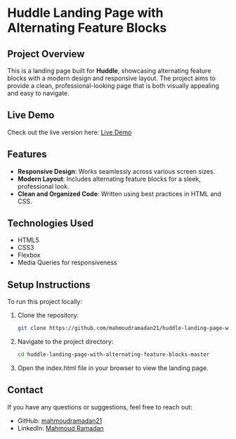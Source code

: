 # Huddle Landing Page with Alternating Feature Blocks

## Project Overview

This is a landing page built for **Huddle**, showcasing alternating feature blocks with a modern design and responsive layout. The project aims to provide a clean, professional-looking page that is both visually appealing and easy to navigate.

## Live Demo

Check out the live version here: [Live Demo](https://mahmoudramadan21.github.io/1.-huddle-landing-page-with-alternating-feature-blocks-master/)

## Features

- **Responsive Design**: Works seamlessly across various screen sizes.
- **Modern Layout**: Includes alternating feature blocks for a sleek, professional look.
- **Clean and Organized Code**: Written using best practices in HTML and CSS.
  
## Technologies Used

- HTML5
- CSS3
- Flexbox
- Media Queries for responsiveness

## Setup Instructions

To run this project locally:

1. Clone the repository:
   ```bash
   git clone https://github.com/mahmoudramadan21/huddle-landing-page-with-alternating-feature-blocks-master.git

2. Navigate to the project directory:
   ```bash
   cd huddle-landing-page-with-alternating-feature-blocks-master

3. Open the index.html file in your browser to view the landing page.

## Contact

If you have any questions or suggestions, feel free to reach out:

- GitHub: [mahmoudramadan21](https://github.com/Mahmoudramadan21/)
- LinkedIn: [Mahmoud Ramadan](https://www.linkedin.com/in/mahmoud-ramadan-9a6618250/)

